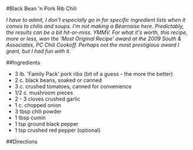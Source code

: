 #Black Bean 'n Pork Rib Chili

*I have to admit, I don't especially go in for specific ingredient lists when it comes to chilis and soups. I'm not making a Béarnaise here. Predictably, the results can be a bit hit-or-miss. YMMV. For what it's worth, this recipe, more or less, won the 'Most Original Recipe' award at the 2009 South & Associates, PC Chili Cookoff. Perhaps not the most prestigious award I grant, but I had fun with it.*

##Ingredients
* 3 lb. 'Family Pack' pork ribs (bit of a guess - the more the better)
* 2 c. black beans, soaked or canned
* 3 c. crushed tomatoes, canned for convenience
* 1/2 c. mushroom pieces
* 2 - 3 cloves crushed garlic
* 1 c. chopped onion
* 3 tbsp chili powder
* 1 tbsp cumin
* 1 tsp ground black pepper
* 1 tsp crushed red pepper (optional)

##Directions
